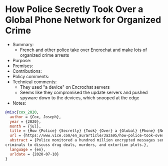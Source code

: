 # How Police Secretly Took Over a Global Phone Network for Organized Crime

- Summary:
  - French and other police take over Encrochat and make lots of organized crime arrests
- Purpose:
- Premises:
- Contributions:
- Policy comments:
- Technical comments:
  - They used "a device" on Encrochat servers
  - Seems like they compromised the update servers and pushed spyware down to the devices, which snooped at the edge
- Notes:

```bib
@misc{cox_2020,
  author = {Cox, Joseph},
  year = {2020},
  month = {jul},
  title = {How {Police} {Secretly} {Took} {Over} a {Global} {Phone} {Network} for {Organized} {Crime}},
  url = {https://www.vice.com/en_au/article/3aza95/how-police-took-over-encrochat-hacked},
  abstract = {Police monitored a hundred million encrypted messages sent through Encrochat, a network used by career
criminals to discuss drug deals, murders, and extortion plots.},
  language = {en},
  urldate = {2020-07-10}
}
```
